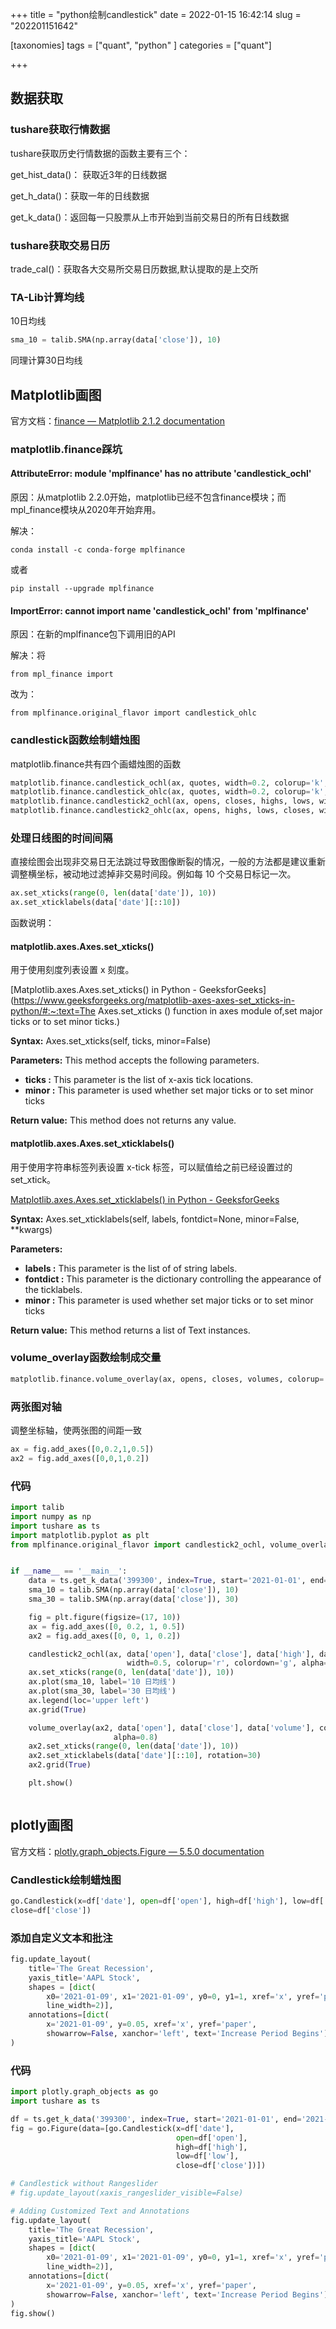 +++
title = "python绘制candlestick"
date = 2022-01-15 16:42:14
slug = "202201151642"

[taxonomies]
tags = ["quant", "python" ]
categories = ["quant"]

+++

<!-- more -->

## 数据获取

### tushare获取行情数据

tushare获取历史行情数据的函数主要有三个：

get_hist_data()： 获取近3年的日线数据

get_h_data()：获取一年的日线数据

get_k_data()：返回每一只股票从上市开始到当前交易日的所有日线数据

### tushare获取交易日历

trade_cal()：获取各大交易所交易日历数据,默认提取的是上交所

### TA-Lib计算均线

10日均线

```python
sma_10 = talib.SMA(np.array(data['close']), 10)
```

同理计算30日均线



## Matplotlib画图

官方文档：[finance — Matplotlib 2.1.2 documentation](https://matplotlib.org/2.1.2/api/finance_api.html)

### matplotlib.finance踩坑

#### AttributeError: module 'mplfinance' has no attribute 'candlestick_ochl'

原因：从matplotlib 2.2.0开始，matplotlib已经不包含finance模块；而mpl_finance模块从2020年开始弃用。

解决：

```
conda install -c conda-forge mplfinance
```

或者

```
pip install --upgrade mplfinance
```



#### ImportError: cannot import name 'candlestick_ochl' from 'mplfinance'

原因：在新的mplfinance包下调用旧的API

解决：将

```
from mpl_finance import
```

改为：

```
from mplfinance.original_flavor import candlestick_ohlc
```



### candlestick函数绘制蜡烛图

matplotlib.finance共有四个画蜡烛图的函数

```python
matplotlib.finance.candlestick_ochl(ax, quotes, width=0.2, colorup='k', colordown='r', alpha=1.0)  
matplotlib.finance.candlestick_ohlc(ax, quotes, width=0.2, colorup='k', colordown='r', alpha=1.0)
matplotlib.finance.candlestick2_ochl(ax, opens, closes, highs, lows, width=4, colorup='k', colordown='r', alpha=0.75)  
matplotlib.finance.candlestick2_ohlc(ax, opens, highs, lows, closes, width=4, colorup='k', colordown='r', alpha=0.75) 
```



### 处理日线图的时间间隔

直接绘图会出现非交易日无法跳过导致图像断裂的情况，一般的方法都是建议重新调整横坐标，被动地过滤掉非交易时间段。例如每 10 个交易日标记一次。

```python
ax.set_xticks(range(0, len(data['date']), 10))
ax.set_xticklabels(data['date'][::10])
```

函数说明：

#### matplotlib.axes.Axes.set_xticks()

用于使用刻度列表设置 x 刻度。

[Matplotlib.axes.Axes.set_xticks() in Python - GeeksforGeeks](https://www.geeksforgeeks.org/matplotlib-axes-axes-set_xticks-in-python/#:~:text=The Axes.set_xticks () function in axes module of,set major ticks or to set minor ticks.)

**Syntax:** Axes.set_xticks(self, ticks, minor=False)

**Parameters:** This method accepts the following parameters.

- **ticks :** This parameter is the list of x-axis tick locations.
- **minor :** This parameter is used whether set major ticks or to set minor ticks

**Return value:** This method does not returns any value.

#### matplotlib.axes.Axes.set_xticklabels()

用于使用字符串标签列表设置 x-tick 标签，可以赋值给之前已经设置过的set_xtick。

[Matplotlib.axes.Axes.set_xticklabels() in Python - GeeksforGeeks](https://www.geeksforgeeks.org/matplotlib-axes-axes-set_xticklabels-in-python/)

**Syntax:** Axes.set_xticklabels(self, labels, fontdict=None, minor=False, **kwargs)

**Parameters:** 

- **labels :** This parameter is the list of of string labels.
- **fontdict :** This parameter is the dictionary controlling the appearance of the ticklabels.
- **minor :** This parameter is used whether set major ticks or to set minor ticks

**Return value:** This method returns a list of Text instances.



### volume_overlay函数绘制成交量

```python
matplotlib.finance.volume_overlay(ax, opens, closes, volumes, colorup='k', colordown='r', width=4, alpha=1.0)
```



### 两张图对轴

调整坐标轴，使两张图的间距一致

```python
ax = fig.add_axes([0,0.2,1,0.5])
ax2 = fig.add_axes([0,0,1,0.2])
```



### 代码

```python
import talib
import numpy as np
import tushare as ts
import matplotlib.pyplot as plt
from mplfinance.original_flavor import candlestick2_ochl, volume_overlay


if __name__ == '__main__':
    data = ts.get_k_data('399300', index=True, start='2021-01-01', end='2021-06-31')
    sma_10 = talib.SMA(np.array(data['close']), 10)
    sma_30 = talib.SMA(np.array(data['close']), 30)

    fig = plt.figure(figsize=(17, 10))
    ax = fig.add_axes([0, 0.2, 1, 0.5])
    ax2 = fig.add_axes([0, 0, 1, 0.2])

    candlestick2_ochl(ax, data['open'], data['close'], data['high'], data['low'],
                          width=0.5, colorup='r', colordown='g', alpha=0.6)
    ax.set_xticks(range(0, len(data['date']), 10))
    ax.plot(sma_10, label='10 日均线')
    ax.plot(sma_30, label='30 日均线')
    ax.legend(loc='upper left')
    ax.grid(True)

    volume_overlay(ax2, data['open'], data['close'], data['volume'], colorup='r', colordown='g', width=0.5,
                       alpha=0.8)
    ax2.set_xticks(range(0, len(data['date']), 10))
    ax2.set_xticklabels(data['date'][::10], rotation=30)
    ax2.grid(True)

    plt.show()



```



## plotly画图

官方文档：[plotly.graph_objects.Figure — 5.5.0 documentation](https://plotly.com/python-api-reference/generated/plotly.graph_objects.Figure.html)

### Candlestick绘制蜡烛图

```python
go.Candlestick(x=df['date'], open=df['open'], high=df['high'], low=df['low'],
close=df['close'])
```

### 添加自定义文本和批注

```python
fig.update_layout(
    title='The Great Recession',
    yaxis_title='AAPL Stock',
    shapes = [dict(
        x0='2021-01-09', x1='2021-01-09', y0=0, y1=1, xref='x', yref='paper',
        line_width=2)],
    annotations=[dict(
        x='2021-01-09', y=0.05, xref='x', yref='paper',
        showarrow=False, xanchor='left', text='Increase Period Begins')]
)
```

### 代码

```python
import plotly.graph_objects as go
import tushare as ts

df = ts.get_k_data('399300', index=True, start='2021-01-01', end='2021-06-31')
fig = go.Figure(data=[go.Candlestick(x=df['date'],
                                     open=df['open'],
                                     high=df['high'],
                                     low=df['low'],
                                     close=df['close'])])

# Candlestick without Rangeslider
# fig.update_layout(xaxis_rangeslider_visible=False)

# Adding Customized Text and Annotations
fig.update_layout(
    title='The Great Recession',
    yaxis_title='AAPL Stock',
    shapes = [dict(
        x0='2021-01-09', x1='2021-01-09', y0=0, y1=1, xref='x', yref='paper',
        line_width=2)],
    annotations=[dict(
        x='2021-01-09', y=0.05, xref='x', yref='paper',
        showarrow=False, xanchor='left', text='Increase Period Begins')]
)
fig.show()
```

